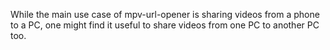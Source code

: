 While the main use case of mpv-url-opener is sharing videos from a phone to a PC, one might find it useful to share videos from one PC to another PC too.
